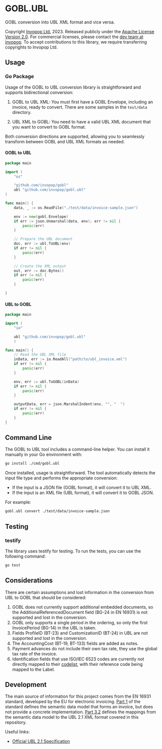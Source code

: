# GOBL.UBL

GOBL conversion into UBL XML format and vice versa.

Copyright [Invopop Ltd.](https://invopop.com) 2023. Released publicly under the [Apache License Version 2.0](LICENSE). For commercial licenses, please contact the [dev team at invopop](mailto:dev@invopop.com). To accept contributions to this library, we require transferring copyrights to Invopop Ltd.

## Usage

### Go Package

Usage of the GOBL to UBL conversion library is straightforward and supports bidirectional conversion:

1. GOBL to UBL XML:
   You must first have a GOBL Envelope, including an invoice, ready to convert. There are some samples in the `test/data` directory.

2. UBL XML to GOBL:
   You need to have a valid UBL XML document that you want to convert to GOBL format.

Both conversion directions are supported, allowing you to seamlessly transform between GOBL and UBL XML formats as needed.

#### GOBL to UBL

```go
package main

import (
    "os"

    "github.com/invopop/gobl"
    ubl "github.com/invopop/gobl.ubl"
)

func main() {
    data, _ := os.ReadFile("./test/data/invoice-sample.json")

    env := new(gobl.Envelope)
    if err := json.Unmarshal(data, env); err != nil {
        panic(err)
    }

    // Prepare the UBL document
    doc, err := ubl.ToUBL(env)
    if err != nil {
        panic(err)
    }

    // Create the XML output
    out, err := doc.Bytes()
    if err != nil {
        panic(err)
    }

}
```

#### UBL to GOBL

```go
package main

import (
    "io"

    ubl "github.com/invopop/gobl.ubl"
    )

func main() {
    // Read the UBL XML file
	inData, err := io.ReadAll("path/to/ubl_invoice.xml")
	if err != nil {
		panic(err)
	}

    env, err := ubl.ToGOBL(inData)
    if err != nil {
        panic(err)
    }

    outputData, err = json.MarshalIndent(env, "", "  ")
    if err != nil {
        panic(err)
    }
}
```

## Command Line

The GOBL to UBL tool includes a command-line helper. You can install it manually in your Go environment with:

```bash
go install ./cmd/gobl.ubl
```

Once installed, usage is straightforward. The tool automatically detects the input file type and performs the appropriate conversion:

- If the input is a JSON file (GOBL format), it will convert it to UBL XML.
- If the input is an XML file (UBL format), it will convert it to GOBL JSON.

For example:

```bash
gobl.ubl convert ./test/data/invoice-sample.json
```

## Testing
### testify
The library uses testify for testing. To run the tests, you can use the following command:

```bash
go test
```

## Considerations

There are certain assumptions and lost information in the conversion from UBL to GOBL that should be considered:

1. GOBL does not currently support additional embedded documents, so the AdditionalReferencedDocument field (BG-24 in EN 16931) is not supported and lost in the conversion.
2. GOBL only supports a single period in the ordering, so only the first InvoicePeriod (BG-14) in the UBL is taken.
3. Fields ProfileID (BT-23) and CustomizationID (BT-24) in UBL are not supported and lost in the conversion.
4. The AccountingCost (BT-19, BT-133) fields are added as notes.
5. Payment advances do not include their own tax rate, they use the global tax rate of the invoice.
6. Identification fields that use ISO/IEC 6523 codes are currently not directly mapped to their [codelist](https://docs.peppol.eu/poacc/billing/3.0/codelist/ICD/), with their reference code being mapped to the Label.


## Development

The main source of information for this project comes from the EN 16931 standard, developed by the EU for electronic invoicing. [Part 1](https://standards.iteh.ai/catalog/standards/cen/4f31d4a9-53eb-4f1a-835e-6f0583cad2bb/en-16931-1-2017) of the standard defines the semantic data model that forms an invoice, but does not provide a concrete implementation. [Part 3.2](https://standards.iteh.ai/catalog/standards/cen/07652211-da2d-4ad7-871f-36ee918e9a01/cen-ts-16931-3-2-2020) defines the mappings from the semantic data model to the UBL 2.1 XML format covered in this repository. 

Useful links:

- [Official UBL 2.1 Specification](https://docs.oasis-open.org/ubl/UBL-2.1.html)
